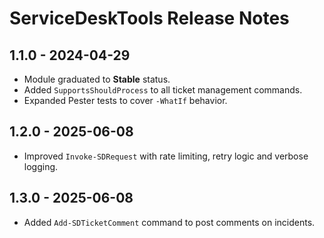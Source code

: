 # ServiceDeskTools Release Notes

## 1.1.0 - 2024-04-29
- Module graduated to **Stable** status.
- Added `SupportsShouldProcess` to all ticket management commands.
- Expanded Pester tests to cover `-WhatIf` behavior.

## 1.2.0 - 2025-06-08
- Improved `Invoke-SDRequest` with rate limiting, retry logic and verbose logging.

## 1.3.0 - 2025-06-08
- Added `Add-SDTicketComment` command to post comments on incidents.
